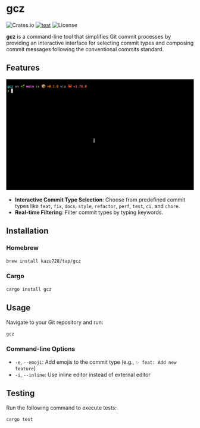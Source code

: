 # gcz

![Crates.io](https://img.shields.io/crates/v/gcz)
[![test](https://github.com/kazu728/gcz/actions/workflows/test.yml/badge.svg)](https://github.com/kazu728/gcz/actions/workflows/test.yml)
![License](https://img.shields.io/crates/l/gcz)

**gcz** is a command-line tool that simplifies Git commit processes by providing an interactive interface for selecting commit types and composing commit messages following the conventional commits standard.

## Features

![screen.gif](./assets/screen.gif)

- **Interactive Commit Type Selection**: Choose from predefined commit types like `feat`, `fix`, `docs`, `style`, `refactor`, `perf`, `test`, `ci`, and `chore`.
- **Real-time Filtering**: Filter commit types by typing keywords.

## Installation

### Homebrew

```bash
brew install kazu728/tap/gcz
```

### Cargo

```bash
cargo install gcz
```

## Usage

Navigate to your Git repository and run:

```bash
gcz
```

### Command-line Options

- `-e`, `--emoji`: Add emojis to the commit type (e.g., `✨ feat: Add new feature`)
- `-i`, `--inline`: Use inline editor instead of external editor

## Testing

Run the following command to execute tests:

```bash
cargo test
```
